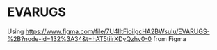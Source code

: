 # EVARUGS

Using https://www.figma.com/file/7U4IltFioiIgcHA2BWsuIu/EVARUGS-%2B?node-id=132%3A34&t=hAT5tiirXDyQzhv0-0 
from Figma
